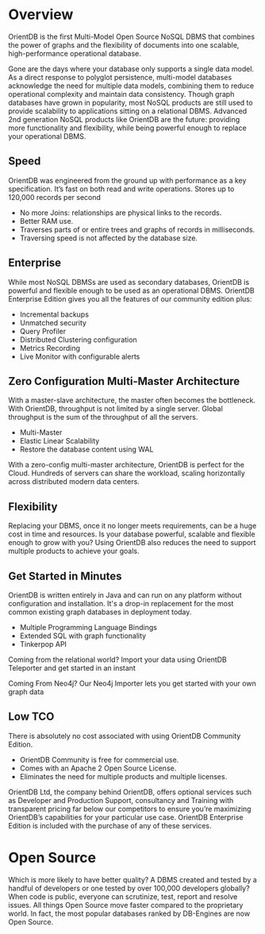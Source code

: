 # Overview

OrientDB is the first Multi-Model Open Source NoSQL DBMS that combines the power of graphs and the flexibility of documents into one scalable, high-performance operational database.

Gone are the days where your database only supports a single data model. As a direct response to polyglot persistence, multi-model databases acknowledge the need for multiple data models, combining them to reduce operational complexity and maintain data consistency. Though graph databases have grown in popularity, most NoSQL products are still used to provide scalability to applications sitting on a relational DBMS. Advanced 2nd generation NoSQL products like OrientDB are the future: providing more functionality and flexibility, while being powerful enough to replace your operational DBMS.

## Speed

OrientDB was engineered from the ground up with performance as a key specification. It’s fast on both read and write operations.
Stores up to 120,000 records per second

- No more Joins: relationships are physical links to the records.
- Better RAM use.
- Traverses parts of or entire trees and graphs of records in milliseconds.
- Traversing speed is not affected by the database size.

## Enterprise

While most NoSQL DBMSs are used as secondary databases, OrientDB is powerful and flexible enough to be used as an operational DBMS.
OrientDB Enterprise Edition gives you all the features of our community edition plus:

- Incremental backups
- Unmatched security
- Query Profiler
- Distributed Clustering configuration
- Metrics Recording
- Live Monitor with configurable alerts

## Zero Configuration Multi-Master Architecture

With a master-slave architecture, the master often becomes the bottleneck. With OrientDB, throughput is not limited by a single server. Global throughput is the sum of the throughput of all the servers.
- Multi-Master
- Elastic Linear Scalability
- Restore the database content using WAL

With a zero-config multi-master architecture, OrientDB is perfect for the Cloud. Hundreds of servers can share the workload, scaling horizontally across distributed modern data centers.

## Flexibility

Replacing your DBMS, once it no longer meets requirements, can be a huge cost in time and resources. Is your database powerful, scalable and flexible enough to grow with you? Using OrientDB also reduces the need to support multiple products to achieve your goals.

## Get Started in Minutes

OrientDB is written entirely in Java and can run on any platform without configuration and installation. It's a drop-in replacement for the most common existing graph databases in deployment today.

- Multiple Programming Language Bindings
- Extended SQL with graph functionality
- Tinkerpop API

Coming from the relational world? Import your data using OrientDB Teleporter and get started in an instant

Coming From Neo4j? Our Neo4j Importer lets you get started with your own graph data

## Low TCO

There is absolutely no cost associated with using OrientDB Community Edition.

- OrientDB Community is free for commercial use.
- Comes with an Apache 2 Open Source License.
- Eliminates the need for multiple products and multiple licenses.

OrientDB Ltd, the company behind OrientDB, offers optional services such as Developer and Production Support, consultancy and Training with transparent pricing far below our competitors to ensure you’re maximizing OrientDB’s capabilities for your particular use case. OrientDB Enterprise Edition is included with the purchase of any of these services.

# Open Source

Which is more likely to have better quality? A DBMS created and tested by a handful of developers or one tested by over 100,000 developers globally? When code is public, everyone can scrutinize, test, report and resolve issues. All things Open Source move faster compared to the proprietary world. In fact, the most popular databases ranked by DB-Engines are now Open Source.

